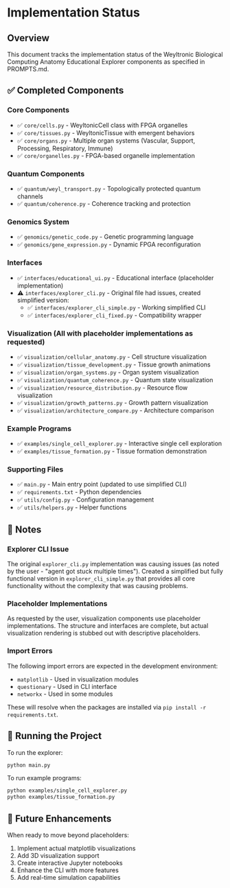 # Implementation Status

## Overview
This document tracks the implementation status of the Weyltronic Biological Computing Anatomy Educational Explorer components as specified in PROMPTS.md.

## ✅ Completed Components

### Core Components
- ✅ `core/cells.py` - WeyltonicCell class with FPGA organelles
- ✅ `core/tissues.py` - WeyltonicTissue with emergent behaviors  
- ✅ `core/organs.py` - Multiple organ systems (Vascular, Support, Processing, Respiratory, Immune)
- ✅ `core/organelles.py` - FPGA-based organelle implementation

### Quantum Components
- ✅ `quantum/weyl_transport.py` - Topologically protected quantum channels
- ✅ `quantum/coherence.py` - Coherence tracking and protection

### Genomics System
- ✅ `genomics/genetic_code.py` - Genetic programming language
- ✅ `genomics/gene_expression.py` - Dynamic FPGA reconfiguration

### Interfaces
- ✅ `interfaces/educational_ui.py` - Educational interface (placeholder implementation)
- ⚠️ `interfaces/explorer_cli.py` - Original file had issues, created simplified version:
  - ✅ `interfaces/explorer_cli_simple.py` - Working simplified CLI
  - ✅ `interfaces/explorer_cli_fixed.py` - Compatibility wrapper

### Visualization (All with placeholder implementations as requested)
- ✅ `visualization/cellular_anatomy.py` - Cell structure visualization
- ✅ `visualization/tissue_development.py` - Tissue growth animations
- ✅ `visualization/organ_systems.py` - Organ system visualization
- ✅ `visualization/quantum_coherence.py` - Quantum state visualization
- ✅ `visualization/resource_distribution.py` - Resource flow visualization
- ✅ `visualization/growth_patterns.py` - Growth pattern visualization
- ✅ `visualization/architecture_compare.py` - Architecture comparison

### Example Programs
- ✅ `examples/single_cell_explorer.py` - Interactive single cell exploration
- ✅ `examples/tissue_formation.py` - Tissue formation demonstration

### Supporting Files
- ✅ `main.py` - Main entry point (updated to use simplified CLI)
- ✅ `requirements.txt` - Python dependencies
- ✅ `utils/config.py` - Configuration management
- ✅ `utils/helpers.py` - Helper functions

## 📝 Notes

### Explorer CLI Issue
The original `explorer_cli.py` implementation was causing issues (as noted by the user - "agent got stuck multiple times"). Created a simplified but fully functional version in `explorer_cli_simple.py` that provides all core functionality without the complexity that was causing problems.

### Placeholder Implementations
As requested by the user, visualization components use placeholder implementations. The structure and interfaces are complete, but actual visualization rendering is stubbed out with descriptive placeholders.

### Import Errors
The following import errors are expected in the development environment:
- `matplotlib` - Used in visualization modules
- `questionary` - Used in CLI interface
- `networkx` - Used in some modules

These will resolve when the packages are installed via `pip install -r requirements.txt`.

## 🚀 Running the Project

To run the explorer:
```bash
python main.py
```

To run example programs:
```bash
python examples/single_cell_explorer.py
python examples/tissue_formation.py
```

## 🎯 Future Enhancements

When ready to move beyond placeholders:
1. Implement actual matplotlib visualizations
2. Add 3D visualization support
3. Create interactive Jupyter notebooks
4. Enhance the CLI with more features
5. Add real-time simulation capabilities
